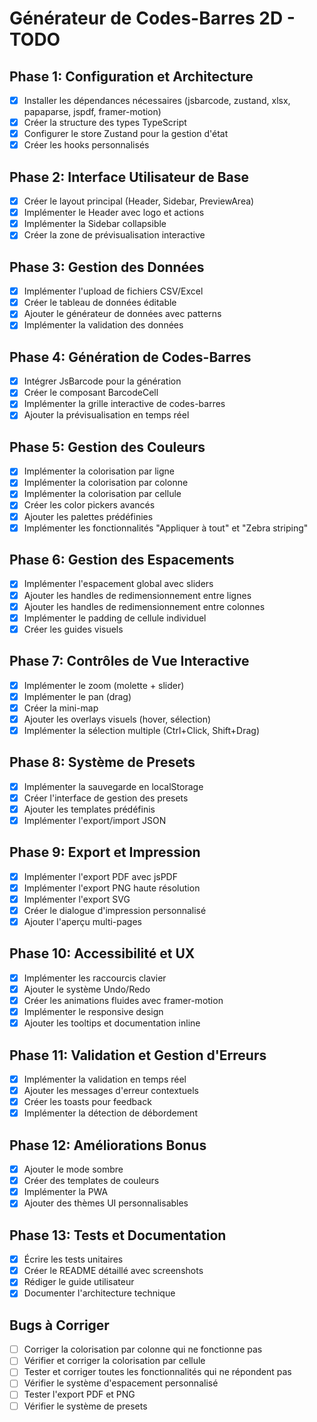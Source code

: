 # Générateur de Codes-Barres 2D - TODO

## Phase 1: Configuration et Architecture
- [x] Installer les dépendances nécessaires (jsbarcode, zustand, xlsx, papaparse, jspdf, framer-motion)
- [x] Créer la structure des types TypeScript
- [x] Configurer le store Zustand pour la gestion d'état
- [x] Créer les hooks personnalisés

## Phase 2: Interface Utilisateur de Base
- [x] Créer le layout principal (Header, Sidebar, PreviewArea)
- [x] Implémenter le Header avec logo et actions
- [x] Implémenter la Sidebar collapsible
- [x] Créer la zone de prévisualisation interactive

## Phase 3: Gestion des Données
- [x] Implémenter l'upload de fichiers CSV/Excel
- [x] Créer le tableau de données éditable
- [x] Ajouter le générateur de données avec patterns
- [x] Implémenter la validation des données

## Phase 4: Génération de Codes-Barres
- [x] Intégrer JsBarcode pour la génération
- [x] Créer le composant BarcodeCell
- [x] Implémenter la grille interactive de codes-barres
- [x] Ajouter la prévisualisation en temps réel

## Phase 5: Gestion des Couleurs
- [x] Implémenter la colorisation par ligne
- [x] Implémenter la colorisation par colonne
- [x] Implémenter la colorisation par cellule
- [x] Créer les color pickers avancés
- [x] Ajouter les palettes prédéfinies
- [x] Implémenter les fonctionnalités "Appliquer à tout" et "Zebra striping"

## Phase 6: Gestion des Espacements
- [x] Implémenter l'espacement global avec sliders
- [x] Ajouter les handles de redimensionnement entre lignes
- [x] Ajouter les handles de redimensionnement entre colonnes
- [x] Implémenter le padding de cellule individuel
- [x] Créer les guides visuels

## Phase 7: Contrôles de Vue Interactive
- [x] Implémenter le zoom (molette + slider)
- [x] Implémenter le pan (drag)
- [x] Créer la mini-map
- [x] Ajouter les overlays visuels (hover, sélection)
- [x] Implémenter la sélection multiple (Ctrl+Click, Shift+Drag)

## Phase 8: Système de Presets
- [x] Implémenter la sauvegarde en localStorage
- [x] Créer l'interface de gestion des presets
- [x] Ajouter les templates prédéfinis
- [x] Implémenter l'export/import JSON

## Phase 9: Export et Impression
- [x] Implémenter l'export PDF avec jsPDF
- [x] Implémenter l'export PNG haute résolution
- [x] Implémenter l'export SVG
- [x] Créer le dialogue d'impression personnalisé
- [x] Ajouter l'aperçu multi-pages

## Phase 10: Accessibilité et UX
- [x] Implémenter les raccourcis clavier
- [x] Ajouter le système Undo/Redo
- [x] Créer les animations fluides avec framer-motion
- [x] Implémenter le responsive design
- [x] Ajouter les tooltips et documentation inline

## Phase 11: Validation et Gestion d'Erreurs
- [x] Implémenter la validation en temps réel
- [x] Ajouter les messages d'erreur contextuels
- [x] Créer les toasts pour feedback
- [x] Implémenter la détection de débordement

## Phase 12: Améliorations Bonus
- [x] Ajouter le mode sombre
- [x] Créer des templates de couleurs
- [x] Implémenter la PWA
- [x] Ajouter des thèmes UI personnalisables

## Phase 13: Tests et Documentation
- [x] Écrire les tests unitaires
- [x] Créer le README détaillé avec screenshots
- [x] Rédiger le guide utilisateur
- [x] Documenter l'architecture technique

## Bugs à Corriger
- [ ] Corriger la colorisation par colonne qui ne fonctionne pas
- [ ] Vérifier et corriger la colorisation par cellule
- [ ] Tester et corriger toutes les fonctionnalités qui ne répondent pas
- [ ] Vérifier le système d'espacement personnalisé
- [ ] Tester l'export PDF et PNG
- [ ] Vérifier le système de presets

